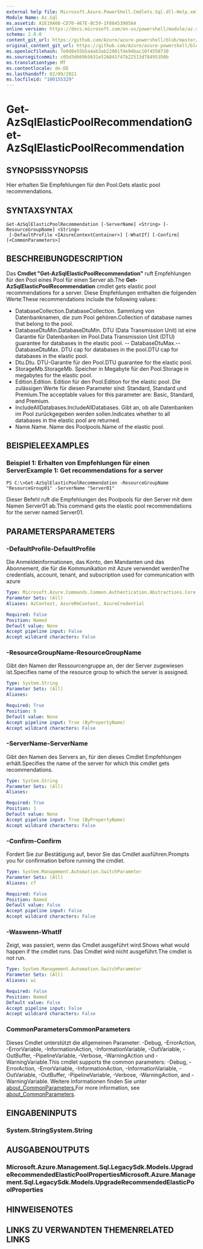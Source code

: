 ```yaml
---
external help file: Microsoft.Azure.PowerShell.Cmdlets.Sql.dll-Help.xml
Module Name: Az.Sql
ms.assetid: A1E19A66-CD70-467E-8C59-1F88453905A4
online version: https://docs.microsoft.com/en-us/powershell/module/az.sql/get-azsqlelasticpoolrecommendation
schema: 2.0.0
content_git_url: https://github.com/Azure/azure-powershell/blob/master/src/Sql/Sql/help/Get-AzSqlElasticPoolRecommendation.md
original_content_git_url: https://github.com/Azure/azure-powershell/blob/master/src/Sql/Sql/help/Get-AzSqlElasticPoolRecommendation.md
ms.openlocfilehash: 7e0d8e55b5a4ab3ab22081fde94bac10f4550730
ms.sourcegitcommit: c05d3d669b5631e526841f47b22513d78495350b
ms.translationtype: MT
ms.contentlocale: de-DE
ms.lasthandoff: 02/09/2021
ms.locfileid: "100155329"
---
```

# <span data-ttu-id="082bc-101">Get-AzSqlElasticPoolRecommendation</span><span class="sxs-lookup"><span data-stu-id="082bc-101">Get-AzSqlElasticPoolRecommendation</span></span>

## <span data-ttu-id="082bc-102">SYNOPSIS</span><span class="sxs-lookup"><span data-stu-id="082bc-102">SYNOPSIS</span></span>
<span data-ttu-id="082bc-103">Hier erhalten Sie Empfehlungen für den Pool.</span><span class="sxs-lookup"><span data-stu-id="082bc-103">Gets elastic pool recommendations.</span></span>

## <span data-ttu-id="082bc-104">SYNTAX</span><span class="sxs-lookup"><span data-stu-id="082bc-104">SYNTAX</span></span>

```
Get-AzSqlElasticPoolRecommendation [-ServerName] <String> [-ResourceGroupName] <String>
 [-DefaultProfile <IAzureContextContainer>] [-WhatIf] [-Confirm] [<CommonParameters>]
```

## <span data-ttu-id="082bc-105">BESCHREIBUNG</span><span class="sxs-lookup"><span data-stu-id="082bc-105">DESCRIPTION</span></span>
<span data-ttu-id="082bc-106">Das **Cmdlet "Get-AzSqlElasticPoolRecommendation"** ruft Empfehlungen für den Pool eines Pool für einen Server ab.</span><span class="sxs-lookup"><span data-stu-id="082bc-106">The **Get-AzSqlElasticPoolRecommendation** cmdlet gets elastic pool recommendations for a server.</span></span>
<span data-ttu-id="082bc-107">Diese Empfehlungen enthalten die folgenden Werte:</span><span class="sxs-lookup"><span data-stu-id="082bc-107">These recommendations include the following values:</span></span>
- <span data-ttu-id="082bc-108">DatabaseCollection.</span><span class="sxs-lookup"><span data-stu-id="082bc-108">DatabaseCollection.</span></span> <span data-ttu-id="082bc-109">Sammlung von Datenbanknamen, die zum Pool gehören.</span><span class="sxs-lookup"><span data-stu-id="082bc-109">Collection of database names that belong to the pool.</span></span> 
- <span data-ttu-id="082bc-110">DatabaseDtuMin.</span><span class="sxs-lookup"><span data-stu-id="082bc-110">DatabaseDtuMin.</span></span> <span data-ttu-id="082bc-111">DTU (Data Transmission Unit) ist eine Garantie für Datenbanken im Pool.</span><span class="sxs-lookup"><span data-stu-id="082bc-111">Data Transmission Unit (DTU) guarantee for databases in the elastic pool.</span></span> 
 <span data-ttu-id="082bc-112">-- DatabaseDtuMax.</span><span class="sxs-lookup"><span data-stu-id="082bc-112">-- DatabaseDtuMax.</span></span> <span data-ttu-id="082bc-113">DTU cap for databases in the pool.</span><span class="sxs-lookup"><span data-stu-id="082bc-113">DTU cap for databases in the elastic pool.</span></span> 
- <span data-ttu-id="082bc-114">Dtu.</span><span class="sxs-lookup"><span data-stu-id="082bc-114">Dtu.</span></span> <span data-ttu-id="082bc-115">DTU-Garantie für den Pool.</span><span class="sxs-lookup"><span data-stu-id="082bc-115">DTU guarantee for the elastic pool.</span></span> 
- <span data-ttu-id="082bc-116">StorageMb.</span><span class="sxs-lookup"><span data-stu-id="082bc-116">StorageMb.</span></span> <span data-ttu-id="082bc-117">Speicher in Megabyte für den Pool.</span><span class="sxs-lookup"><span data-stu-id="082bc-117">Storage in megabytes for the elastic pool.</span></span> 
- <span data-ttu-id="082bc-118">Edition.</span><span class="sxs-lookup"><span data-stu-id="082bc-118">Edition.</span></span> <span data-ttu-id="082bc-119">Edition für den Pool.</span><span class="sxs-lookup"><span data-stu-id="082bc-119">Edition for the elastic pool.</span></span> <span data-ttu-id="082bc-120">Die zulässigen Werte für diesen Parameter sind: Standard, Standard und Premium.</span><span class="sxs-lookup"><span data-stu-id="082bc-120">The acceptable values for this parameter are: Basic, Standard, and Premium.</span></span> 
- <span data-ttu-id="082bc-121">IncludeAllDatabases.</span><span class="sxs-lookup"><span data-stu-id="082bc-121">IncludeAllDatabases.</span></span> <span data-ttu-id="082bc-122">Gibt an, ob alle Datenbanken im Pool zurückgegeben werden sollen.</span><span class="sxs-lookup"><span data-stu-id="082bc-122">Indicates whether to all databases in the elastic pool are returned.</span></span> 
- <span data-ttu-id="082bc-123">Name.</span><span class="sxs-lookup"><span data-stu-id="082bc-123">Name.</span></span> <span data-ttu-id="082bc-124">Name des Poolpools.</span><span class="sxs-lookup"><span data-stu-id="082bc-124">Name of the elastic pool.</span></span>

## <span data-ttu-id="082bc-125">BEISPIELE</span><span class="sxs-lookup"><span data-stu-id="082bc-125">EXAMPLES</span></span>

### <span data-ttu-id="082bc-126">Beispiel 1: Erhalten von Empfehlungen für einen Server</span><span class="sxs-lookup"><span data-stu-id="082bc-126">Example 1: Get recommendations for a server</span></span>
```
PS C:\>Get-AzSqlElasticPoolRecommendation -ResourceGroupName "ResourceGroup01" -ServerName "Server01"
```

<span data-ttu-id="082bc-127">Dieser Befehl ruft die Empfehlungen des Poolpools für den Server mit dem Namen Server01 ab.</span><span class="sxs-lookup"><span data-stu-id="082bc-127">This command gets the elastic pool recommendations for the server named Server01.</span></span>

## <span data-ttu-id="082bc-128">PARAMETERS</span><span class="sxs-lookup"><span data-stu-id="082bc-128">PARAMETERS</span></span>

### <span data-ttu-id="082bc-129">-DefaultProfile</span><span class="sxs-lookup"><span data-stu-id="082bc-129">-DefaultProfile</span></span>
<span data-ttu-id="082bc-130">Die Anmeldeinformationen, das Konto, den Mandanten und das Abonnement, die für die Kommunikation mit Azure verwendet werden</span><span class="sxs-lookup"><span data-stu-id="082bc-130">The credentials, account, tenant, and subscription used for communication with azure</span></span>

```yaml
Type: Microsoft.Azure.Commands.Common.Authentication.Abstractions.Core.IAzureContextContainer
Parameter Sets: (All)
Aliases: AzContext, AzureRmContext, AzureCredential

Required: False
Position: Named
Default value: None
Accept pipeline input: False
Accept wildcard characters: False
```

### <span data-ttu-id="082bc-131">-ResourceGroupName</span><span class="sxs-lookup"><span data-stu-id="082bc-131">-ResourceGroupName</span></span>
<span data-ttu-id="082bc-132">Gibt den Namen der Ressourcengruppe an, der der Server zugewiesen ist.</span><span class="sxs-lookup"><span data-stu-id="082bc-132">Specifies name of the resource group to which the server is assigned.</span></span>

```yaml
Type: System.String
Parameter Sets: (All)
Aliases:

Required: True
Position: 0
Default value: None
Accept pipeline input: True (ByPropertyName)
Accept wildcard characters: False
```

### <span data-ttu-id="082bc-133">-ServerName</span><span class="sxs-lookup"><span data-stu-id="082bc-133">-ServerName</span></span>
<span data-ttu-id="082bc-134">Gibt den Namen des Servers an, für den dieses Cmdlet Empfehlungen erhält.</span><span class="sxs-lookup"><span data-stu-id="082bc-134">Specifies the name of the server for which this cmdlet gets recommendations.</span></span>

```yaml
Type: System.String
Parameter Sets: (All)
Aliases:

Required: True
Position: 1
Default value: None
Accept pipeline input: True (ByPropertyName)
Accept wildcard characters: False
```

### <span data-ttu-id="082bc-135">-Confirm</span><span class="sxs-lookup"><span data-stu-id="082bc-135">-Confirm</span></span>
<span data-ttu-id="082bc-136">Fordert Sie zur Bestätigung auf, bevor Sie das Cmdlet ausführen.</span><span class="sxs-lookup"><span data-stu-id="082bc-136">Prompts you for confirmation before running the cmdlet.</span></span>

```yaml
Type: System.Management.Automation.SwitchParameter
Parameter Sets: (All)
Aliases: cf

Required: False
Position: Named
Default value: False
Accept pipeline input: False
Accept wildcard characters: False
```

### <span data-ttu-id="082bc-137">-Waswenn</span><span class="sxs-lookup"><span data-stu-id="082bc-137">-WhatIf</span></span>
<span data-ttu-id="082bc-138">Zeigt, was passiert, wenn das Cmdlet ausgeführt wird.</span><span class="sxs-lookup"><span data-stu-id="082bc-138">Shows what would happen if the cmdlet runs.</span></span>
<span data-ttu-id="082bc-139">Das Cmdlet wird nicht ausgeführt.</span><span class="sxs-lookup"><span data-stu-id="082bc-139">The cmdlet is not run.</span></span>

```yaml
Type: System.Management.Automation.SwitchParameter
Parameter Sets: (All)
Aliases: wi

Required: False
Position: Named
Default value: False
Accept pipeline input: False
Accept wildcard characters: False
```

### <span data-ttu-id="082bc-140">CommonParameters</span><span class="sxs-lookup"><span data-stu-id="082bc-140">CommonParameters</span></span>
<span data-ttu-id="082bc-141">Dieses Cmdlet unterstützt die allgemeinen Parameter: -Debug, -ErrorAction, -ErrorVariable, -InformationAction, -InformationVariable, -OutVariable, -OutBuffer, -PipelineVariable, -Verbose, -WarningAction und -WarningVariable.</span><span class="sxs-lookup"><span data-stu-id="082bc-141">This cmdlet supports the common parameters: -Debug, -ErrorAction, -ErrorVariable, -InformationAction, -InformationVariable, -OutVariable, -OutBuffer, -PipelineVariable, -Verbose, -WarningAction, and -WarningVariable.</span></span> <span data-ttu-id="082bc-142">Weitere Informationen finden Sie unter [about_CommonParameters.](http://go.microsoft.com/fwlink/?LinkID=113216)</span><span class="sxs-lookup"><span data-stu-id="082bc-142">For more information, see [about_CommonParameters](http://go.microsoft.com/fwlink/?LinkID=113216).</span></span>

## <span data-ttu-id="082bc-143">EINGABEN</span><span class="sxs-lookup"><span data-stu-id="082bc-143">INPUTS</span></span>

### <span data-ttu-id="082bc-144">System.String</span><span class="sxs-lookup"><span data-stu-id="082bc-144">System.String</span></span>

## <span data-ttu-id="082bc-145">AUSGABEN</span><span class="sxs-lookup"><span data-stu-id="082bc-145">OUTPUTS</span></span>

### <span data-ttu-id="082bc-146">Microsoft.Azure.Management.Sql.LegacySdk.Models.UpgradeRecommendedElasticPoolProperties</span><span class="sxs-lookup"><span data-stu-id="082bc-146">Microsoft.Azure.Management.Sql.LegacySdk.Models.UpgradeRecommendedElasticPoolProperties</span></span>

## <span data-ttu-id="082bc-147">HINWEISE</span><span class="sxs-lookup"><span data-stu-id="082bc-147">NOTES</span></span>

## <span data-ttu-id="082bc-148">LINKS ZU VERWANDTEN THEMEN</span><span class="sxs-lookup"><span data-stu-id="082bc-148">RELATED LINKS</span></span>
